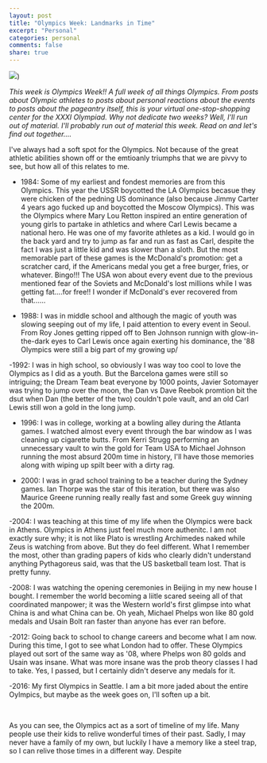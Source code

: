 ```yaml
---
layout: post
title: "Olympics Week: Landmarks in Time"
excerpt: "Personal"
categories: personal
comments: false
share: true
---
```


![](http://payload128.cargocollective.com/1/7/241690/4878270/Olympics-final2-1%20cropped_low%20res2.jpg))



*This week is Olympics Week!! A full week of all things Olympics. From posts about Olympic athletes to posts about personal reactions about the events to posts about the pageantry itself, this is your virtual one-stop-shopping center for the XXXI Olympiad. Why not dedicate two weeks? Well, I'll run out of material. I'll probably run out of material this week. Read on and let's find out together....*



I've always had a soft spot for the Olympics. Not because of the great athletic abilities shown off or the emtioanly triumphs that we are pivvy to see, but how all of this relates to me.


- 1984: Some of my earliest and fondest memories are from this Olympics. This year the USSR boycotted the LA Olympics becasue they were chicken of the pedning US dominance (also because Jimmy Carter 4 years ago fucked up and boycotted the Moscow Olympics). This was the Olympics where Mary Lou Retton inspired an entire generation of young girls to partake in athletics and where Carl Lewis became a national hero. He was one of my favorite athletes as a kid. I would go in the back yard and try to jump as far and run as fast as Carl, despite the fact I was just a little kid and was slower than a sloth. But the most memorable part of these games is the McDonald's promotion: get a scratcher card, if the Americans medal you get a free burger, fries, or whatever. Bingo!!! The USA won about every event due to the previous mentioned fear of the Soviets and McDonald's lost millions while I was getting fat....for free!! I wonder if McDonald's ever recovered from that......




- 1988: I was in middle school and although the magic of youth was slowing seeping out of my life, I paid attention to every event in Seoul. From Roy Jones getting ripped off to Ben Johnson runnign with glow-in-the-dark eyes to Carl Lewis once again exerting his dominance, the '88 Olympics were still a big part of my growing up/



-1992: I was in high school, so obviously I was way too cool to love the Olympics as I did as a youth. But the Barcelona games were still so intriguing; the Dream Team beat everyone by 1000 points, Javier Sotomayer was trying to jump over the moon, the Dan vs Dave Reebok promtion bit the dsut when Dan (the better of the two) couldn't pole vault, and an old Carl Lewis still won a gold in the long jump.

- 1996: I was in college, working at a bowling alley during the Atlanta games. I watched almost every event through the bar window as I was cleaning up cigarette butts. From Kerri Strugg performing an unnecessary vault to win the gold for Team USA to Michael Johnson running the most absurd 200m time in history, I'll have those memories along with wiping up spilt beer with a dirty rag.


- 2000: I was in grad school training to be a teacher during the Sydney games. Ian Thorpe was the star of this iteration, but there was also Maurice Greene running really really fast and some Greek guy winning the 200m. 


-2004: I was teaching at this time of my life when the Olympics were back in Athens. Olympics in Athens just feel much more authenitc. I am not exactly sure why; it is not like Plato is wrestling Archimedes naked while Zeus is watching from above. But they do feel different. What I remember the most, other than grading papers of kids who clearly didn't understand anything Pythagoreus said, was that the US basketball team lost. That is pretty funny.


-2008: I was watching the opening ceremonies in Beijing in my new house I bought. I remember the world becoming a liitle scared seeing all of that coordinated manpower; it was the Western world's first glimpse into what China is and what China can be. Oh yeah, Michael Phelps won like 80 gold medals and Usain Bolt ran faster than anyone has ever ran before.


-2012: Going back to school to change careers and become what I am now. During this time, I got to see what London had to offer. These Olympics played out sort of the same way as '08, where Phelps won 80 golds and Usain was insane. What was more insane was the prob theory classes I had to take. Yes, I passed, but I certainly didn't deserve any medals for it.


-2016: My first Olympics in Seattle. I am a bit more jaded about the entire Oylmpics, but maybe as the week goes on, I'll soften up a bit.




<br>


As you can see, the Olympics act as a sort of timeline of my life. Many people use their kids to relive wonderful times of their past. Sadly, I may never have a family of my own, but luckily I have a memory like a steel trap, so I can relive those times in a different way. Despite 





